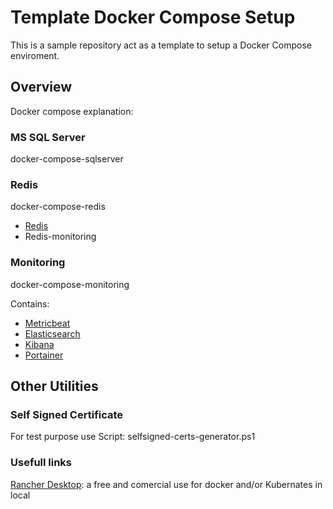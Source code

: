 # Template Docker Compose Setup

This is a sample repository act as a template to setup a Docker Compose enviroment.

## Overview

Docker compose explanation:

### MS SQL Server

docker-compose-sqlserver


### Redis

docker-compose-redis

- [Redis](https://redis.io/docs/install/)
- Redis-monitoring

### Monitoring

docker-compose-monitoring

Contains:
- [Metricbeat](https://www.elastic.co/beats/metricbeat)
- [Elasticsearch](https://www.elastic.co/)
- [Kibana](https://www.elastic.co/kibana)
- [Portainer](https://www.portainer.io/)



## Other Utilities

### Self Signed Certificate
For test purpose use Script: selfsigned-certs-generator.ps1

### Usefull links

[Rancher Desktop](https://rancherdesktop.io/): a free and comercial use for docker and/or Kubernates in local

